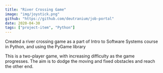 ```yaml
---
title: "River Crossing Game"
image: "img/joystick.png"
github: "https://github.com/deutranium/job-portal"
date: 2020-04-30
tags: ["project-item", "Python"]
---
```


Created a river crossing game as a part of Intro to Software Systems course in Python, and using the PyGame library

This is a two-player game, with increasing difficulty as the game progresses. The aim is to dodge the moving and fixed obstacles and reach the other end.
